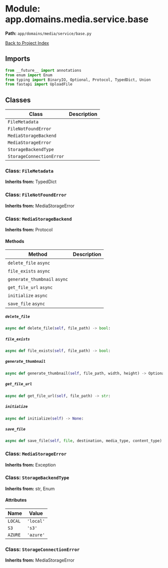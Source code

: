 # Module: app.domains.media.service.base

**Path:** `app/domains/media/service/base.py`

[Back to Project Index](../../../../../index.md)

## Imports
```python
from __future__ import annotations
from enum import Enum
from typing import BinaryIO, Optional, Protocol, TypedDict, Union
from fastapi import UploadFile
```

## Classes

| Class | Description |
| --- | --- |
| `FileMetadata` |  |
| `FileNotFoundError` |  |
| `MediaStorageBackend` |  |
| `MediaStorageError` |  |
| `StorageBackendType` |  |
| `StorageConnectionError` |  |

### Class: `FileMetadata`
**Inherits from:** TypedDict

### Class: `FileNotFoundError`
**Inherits from:** MediaStorageError

### Class: `MediaStorageBackend`
**Inherits from:** Protocol

#### Methods

| Method | Description |
| --- | --- |
| `delete_file` `async` |  |
| `file_exists` `async` |  |
| `generate_thumbnail` `async` |  |
| `get_file_url` `async` |  |
| `initialize` `async` |  |
| `save_file` `async` |  |

##### `delete_file`
```python
async def delete_file(self, file_path) -> bool:
```

##### `file_exists`
```python
async def file_exists(self, file_path) -> bool:
```

##### `generate_thumbnail`
```python
async def generate_thumbnail(self, file_path, width, height) -> Optional[str]:
```

##### `get_file_url`
```python
async def get_file_url(self, file_path) -> str:
```

##### `initialize`
```python
async def initialize(self) -> None:
```

##### `save_file`
```python
async def save_file(self, file, destination, media_type, content_type) -> str:
```

### Class: `MediaStorageError`
**Inherits from:** Exception

### Class: `StorageBackendType`
**Inherits from:** str, Enum

#### Attributes

| Name | Value |
| --- | --- |
| `LOCAL` | `'local'` |
| `S3` | `'s3'` |
| `AZURE` | `'azure'` |

### Class: `StorageConnectionError`
**Inherits from:** MediaStorageError
